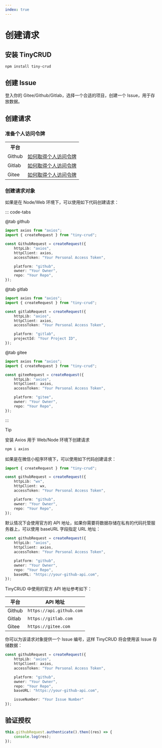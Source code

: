 ```yaml
---
index: true
---
```


# 创建请求

## 安装 TinyCRUD

```bash
npm install tiny-crud
```

## 创建 Issue

登入你的 Gitee/Github/Gitlab，选择一个合适的项目，创建一个 Issue，用于存放数据。

## 创建请求

### 准备个人访问令牌

<table>
  <tr>
    <th>平台</th>
    <th></th>
  </tr>
  <tr>
    <td>Github</td>
    <td><a href="http://www.baidu.com/s?wd=Gitee个人访问令牌">如何取得个人访问令牌</a></td>
  </tr>
  <tr>
    <td>Gitlab</td>
    <td><a href="http://www.baidu.com/s?wd=Gitee个人访问令牌">如何取得个人访问令牌</a></td>
  </tr>
  <tr>
    <td>Gitee</td>
    <td><a href="http://www.baidu.com/s?wd=Gitee个人访问令牌">如何取得个人访问令牌</a></td>
  </tr>
</table>

### 创建请求对象

如果是在 Node/Web 环境下，可以使用如下代码创建请求：

::: code-tabs

@tab github

```ts
import axios from "axios";
import { createRequest } from "tiny-crud";

const GithubRequest = createRequest({
    httpLib: "axios",
    httpClient: axios,
    accessToken: "Your Personal Access Token",

    platform: "github",
    owner: "Your Owner",
    repo: "Your Repo",
});
```

@tab gitlab

```ts
import axios from "axios";
import { createRequest } from "tiny-crud";

const gitlabRequest = createRequest({
    httpLib: "axios",
    httpClient: axios,
    accessToken: "Your Personal Access Token",

    platform: "gitlab",
    projectId: "Your Project ID",
});
```

@tab gitee

```ts
import axios from "axios";
import { createRequest } from "tiny-crud";

const giteeRequest = createRequest({
    httpLib: "axios",
    httpClient: axios,
    accessToken: "Your Personal Access Token",

    platform: "gitee",
    owner: "Your Owner",
    repo: "Your Repo",
});
```

:::

> [!tip]
> 安装 Axios 用于 Web/Node 环境下创建请求
>
> ```bash
> npm i axios
> ```

如果是在微信小程序环境下，可以使用如下代码创建请求：

```ts
import { createRequest } from "tiny-crud";

const githubRequest = createRequest({
    httpLib: "wx",
    httpClient: wx,
    accessToken: "Your Personal Access Token",

    platform: "github",
    owner: "Your Owner",
    repo: "Your Repo",
});
```

默认情况下会使用官方的 API 地址，如果你需要将数据存储在私有的代码托管服务器上，可以使用 baseURL 字段指定 URL 地址：

```ts {9}
const githubRequest = createRequest({
    httpLib: "axios",
    httpClient: axios,
    accessToken: "Your Personal Access Token",

    platform: "github",
    owner: "Your Owner",
    repo: "Your Repo",
    baseURL: "https://your-github-api.com",
});
```

TinyCRUD 中使用的官方 API 地址参考如下：

| 平台   | API 地址                 |
| ------ | ------------------------ |
| Github | `https://api.github.com` |
| Gitlab | `https://gitlab.com`     |
| Gitee  | `https://gitee.com`      |

你可以为该请求对象提供一个 Issue 编号，这样 TinyCRUD 将会使用该 Issue 存储数据：

```ts {11}
const githubRequest = createRequest({
    httpLib: "axios",
    httpClient: axios,
    accessToken: "Your Personal Access Token",

    platform: "github",
    owner: "Your Owner",
    repo: "Your Repo",
    baseURL: "https://your-github-api.com",

    issueNumber: "Your Issue Number"
});
```

## 验证授权

```ts
this.githubRequest.authenticate().then((res) => {
    console.log(res);
});
```

